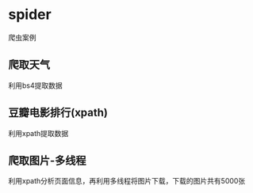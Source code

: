 # spider
爬虫案例
## 爬取天气
利用bs4提取数据
## 豆瓣电影排行(xpath)
利用xpath提取数据
## 爬取图片-多线程
利用xpath分析页面信息，再利用多线程将图片下载，下载的图片共有5000张

